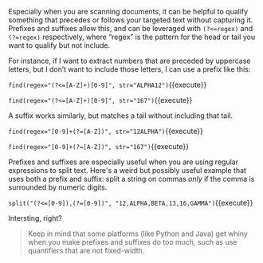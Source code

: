 Especially when you are scanning documents, it can be helpful to qualify something that precedes or follows your targeted text without capturing it. Prefixes and suffixes allow this, and can be leveraged with `(?<=regex)` and `(?=regex)` respectively, where “regex” is the pattern for the head or tail you want to qualify but not include.

For instance, if I want to extract numbers that are preceded by uppercase letters, but I don’t want to include those letters, I can use a prefix like this:

`find(regex="(?<=[A-Z]+)[0-9]", str="ALPHA12")`{{execute}}

`find(regex="(?<=[A-Z]+)[0-9]", str="167")`{{execute}}


A suffix works similarly, but matches a tail without including that tail.

`find(regex="[0-9]+(?=[A-Z])", str="12ALPHA")`{{execute}}

`find(regex="[0-9]+(?=[A-Z])", str="167")`{{execute}}

Prefixes and suffixes are especially useful when you are using regular expressions to split text. Here's a weird but possibly useful example that uses both a prefix and suffix: split a string on commas _only_ if the comma is surrounded by numeric digits. 

`split("(?<=[0-9]),(?=[0-9])", "12,ALPHA,BETA,13,16,GAMMA")`{{execute}}

Intersting, right? 

> Keep in mind that some platforms (like Python and Java) get whiny when you make prefixes and suffixes do too much, such as use quantifiers that are not fixed-width. 
